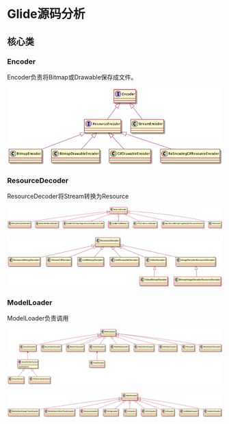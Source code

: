 # Glide源码分析

## 核心类

### Encoder

Encoder负责将Bitmap或Drawable保存成文件。

![](../.gitbook/assets/image%20%289%29.png)



### ResourceDecoder

ResourceDecoder将Stream转换为Resource

![](../.gitbook/assets/resourcedecoder-1.png)

![](../.gitbook/assets/image%20%288%29.png)

### ModelLoader

ModelLoader负责调用

![](../.gitbook/assets/image%20%287%29.png)

![](../.gitbook/assets/image%20%285%29.png)

